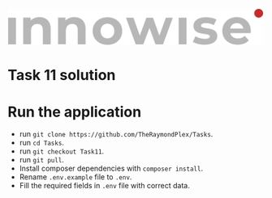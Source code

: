 ![Innowise Group Logo](public/images/inno-logo.png)
# Task 11 solution

# Run the application
- run `git clone https://github.com/TheRaymondPlex/Tasks`.
- run `cd Tasks`.
- run `git checkout Task11`.
- run `git pull`.
- Install composer dependencies with `composer install`.
- Rename `.env.example` file to `.env`.
- Fill the required fields in `.env` file with correct data.